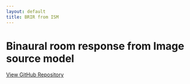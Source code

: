 ```yaml
---
layout: default
title: BRIR from ISM
---
```

# Binaural room response from Image source model

<a id="forkme_banner" href="https://github.com/BorisJung/ISM_BRIR_Demo#image-source-model-binaural-room-impulse-response-script">View GitHub Repository</a>
